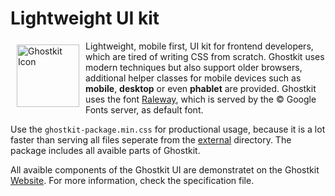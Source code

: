 <h1>Lightweight UI kit</h1>
<p>
  <a href="https://janbiasi.github.io/ghostkit/" title="Ghostkit - Lightweight UI Kit">
    <img src="https://github.com/janbiasi/ghostkit/blob/gh-pages/img/ghost-icon.png" alt="Ghostkit Icon" align="left" hspace="10" vspace="6" style="max-width:50%;" width="100px">
  </a>
Lightweight, mobile first, UI kit for frontend developers, which are tired of writing CSS from scratch. Ghostkit uses modern techniques but also support older browsers, additional helper classes for mobile devices such as <strong>mobile</strong>, <strong>desktop</strong> or even <strong>phablet</strong> are provided. Ghostkit uses the font <a href="https://www.google.com/fonts/specimen/Raleway">Raleway<a>, which is served by the &copy; Google Fonts server, as default font.
</p>
<p>
  Use the <code>ghostkit-package.min.css</code> for productional usage, because it is a lot faster than serving all files   seperate from the <a href="https://github.com/janbiasi/ghostkit/blob/master/ext/">external</a> directory. The package includes all avaible parts of Ghostkit.
  </p>
  
<p>All avaible components of the Ghostkit UI are demonstratet on the Ghostkit <a href="janbiasi.github.io/ghostkit/">Website</a>. For more information, check the specification file.</p>
